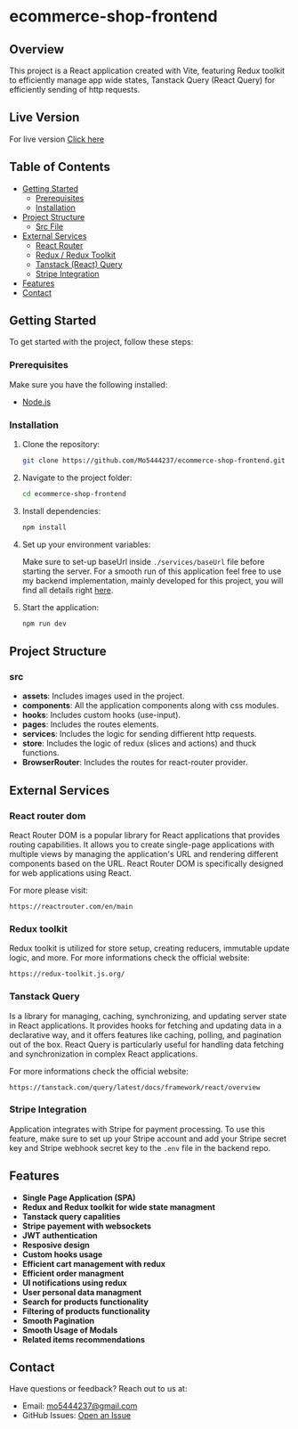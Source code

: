 ﻿# ecommerce-shop-frontend
## Overview

This project is a React application created with Vite, featuring Redux toolkit to efficiently manage app wide states, Tanstack Query (React Query) for efficiently sending of http requests.

## Live Version 
For live version <a href="https://store-five-iota.vercel.app" target="_blank">Click here</a>

## Table of Contents

- [Getting Started](#getting-started)
  - [Prerequisites](#prerequisites)
  - [Installation](#installation)
- [Project Structure](#project-structure)
  - [Src File](#src)
- [External Services](#external-services)
  - [React Router](#react-router-dom)
  - [Redux / Redux Toolkit](#redux-toolkit)
  - [Tanstack (React) Query](#tanstack-query)
  - [Stripe Integration](#stripe-integration)
- [Features](#features)
- [Contact](#contact)

## Getting Started

To get started with the project, follow these steps:

### Prerequisites

Make sure you have the following installed:

- [Node.js](https://nodejs.org/)

### Installation

1. Clone the repository:

   ```bash
   git clone https://github.com/Mo5444237/ecommerce-shop-frontend.git
   ```
2. Navigate to the project folder:

    ```bash
   cd ecommerce-shop-frontend
   ```
3. Install dependencies:

   ```bash
   npm install
   ```
4. Set up your environment variables:

    Make sure to set-up baseUrl inside `./services/baseUrl` file before starting the server.
    For a smooth run of this application feel free to use my backend implementation, mainly developed 
    for this project, you will find all details right <a href="https://github.com/Mo5444237/ecommerce-shop-backend" target="_blank">here</a>.
   
5. Start the application:

   ```bash
   npm run dev
   ```

## Project Structure
  
  ### src

- **assets**: Includes images used in the project.
- **components**: All the application components along with css modules.
- **hooks**: Includes custom hooks (use-input).
- **pages**: Includes the routes elements.
- **services**: Includes the logic for sending diffierent http requests.
- **store**: Includes the logic of redux (slices and actions) and thuck functions.
- **BrowserRouter**: Includes the routes for react-router provider.


## External Services

### React router dom


React Router DOM is a popular library for React applications that provides routing capabilities. 
It allows you to create single-page applications with multiple views by managing the application's URL 
and rendering different components based on the URL. 
React Router DOM is specifically designed for web applications using React.

For more please visit:

```
https://reactrouter.com/en/main
```

### Redux toolkit

Redux toolkit is utilized for store setup, creating reducers, immutable update logic, and more. 
For more informations check the official website:

```
https://redux-toolkit.js.org/
```

### Tanstack Query 

Is a library for managing, caching, synchronizing, and updating server state in React applications.
It provides hooks for fetching and updating data in a declarative way, and it offers features like 
caching, polling, and pagination out of the box. 
React Query is particularly useful for handling data fetching and synchronization in complex React applications.

For more informations check the official website:

```
https://tanstack.com/query/latest/docs/framework/react/overview
```

### Stripe Integration

Application integrates with Stripe for payment processing. 
To use this feature, make sure to set up your Stripe account and add your Stripe secret key and Stripe webhook secret key to the `.env` file in the backend repo.

## Features

- **Single Page Application (SPA)**
- **Redux and Redux toolkit for wide state managment**
- **Tanstack query capalities**
- **Stripe payement with websockets**
- **JWT authentication**
- **Resposive design**
- **Custom hooks usage**
- **Efficient cart management with redux**
- **Efficient order managment**
- **UI notifications using redux**
- **User personal data managment**
- **Search for products functionality**
- **Filtering of products functionality**
- **Smooth Pagination**
- **Smooth Usage of Modals**
- **Related items recommendations**


## Contact

Have questions or feedback? Reach out to us at:

- Email: [mo5444237@gmail.com](mailto:mo5444237@gmail.com)
- GitHub Issues: [Open an Issue](https://github.com/Mo5444237/ecommerce-shop-frontend/issues)

